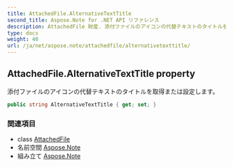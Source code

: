 ```yaml
---
title: AttachedFile.AlternativeTextTitle
second_title: Aspose.Note for .NET API リファレンス
description: AttachedFile 財産. 添付ファイルのアイコンの代替テキストのタイトルを取得または設定します
type: docs
weight: 40
url: /ja/net/aspose.note/attachedfile/alternativetexttitle/
---
```

## AttachedFile.AlternativeTextTitle property

添付ファイルのアイコンの代替テキストのタイトルを取得または設定します。

```csharp
public string AlternativeTextTitle { get; set; }
```

### 関連項目

* class [AttachedFile](../)
* 名前空間 [Aspose.Note](../../attachedfile/)
* 組み立て [Aspose.Note](../../../)


